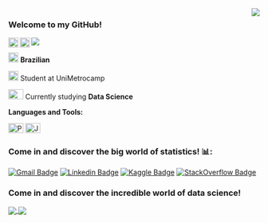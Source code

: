 
<!-- API Github Stats --> 
<img align='right' src="https://github-readme-stats.vercel.app/api?username=LucasKiraly&show_icons=true&theme=midnight-purple">

### Welcome to my GitHub!

<!--Badge Overiew-->
<img src="https://img.shields.io/static/v1?label=Overview&message=LucasKiraly&color=9745f5&style=for-the-badge&logo=GitHub">

<a href="https://www.kaggle.com/lucaskiraly00">
  <img align="left" alt="Kaggle" width="20px" src="https://simpleicons.org/icons/kaggle.svg" />
</a>
<a href="https://www.linkedin.com/in/lucas-kiralycs/">
  <img align="left" alt="Linkedin" width="20px" src="https://simpleicons.org/icons/linkedin.svg" />
</a>


<p>

<img src="https://www.flaticon.com/svg/static/icons/svg/197/197386.svg" alt="Brazil" width="20" height="20">  **Brazilian**

<img src="https://www.flaticon.com/svg/static/icons/svg/3173/3173819.svg" alt="University" width="20" height="20">  Student at UniMetrocamp

<img src="https://www.flaticon.com/svg/static/icons/svg/3281/3281284.svg" alt="Monitor" width="30" height="20">  Currently studying **Data Science**

**Languages and Tools:**

<img src="https://simpleicons.org/icons/python.svg" alt="Python" width="30" height="20"> <img src="https://simpleicons.org/icons/jupyter.svg" alt="Jupyter" width="30" height="20">
</p>

### Come in and discover the big world of statistics! :bar_chart::

[![Gmail Badge](https://img.shields.io/badge/-Email-black?style=flat-square&logo=Gmail&logoColor=9745f5&link=mailto:lucas.kiralycs@gmail.com)](mailto:lucas.kiralycs@gmail.com)
[![Linkedin Badge](https://img.shields.io/badge/-LinkedIn-black?style=flat-square&logo=Linkedin&logoColor=9745f5&link=https://www.linkedin.com/in/lucas-kiralycs/)](https://www.linkedin.com/in/lucas-kiralycs/)
[![Kaggle Badge](https://img.shields.io/badge/-Kaggle-black?style=flat-square&logo=Kaggle&logoColor=9745f5&link=https://www.kaggle.com/lucaskiraly00)](https://www.kaggle.com/lucaskiraly00)
[![StackOverflow Badge](https://img.shields.io/badge/-StackOverflow-black?style=flat-square&logo=StackOverflow&logoColor=9745f5&link=https://stackoverflow.com/users/12475539/lucaskiraly?tab=profile)](https://stackoverflow.com/users/12475539/lucaskiraly?tab=profile)

### Come in and discover the incredible world of data science!

<a href="https://github.com/LucasKiraly/DataScience-EN">

  <img align="center" src="https://github-readme-stats.vercel.app/api/pin/?username=LucasKiraly&repo=DataScience-EN&theme=midnight-purple"/>

</a>

<a href="https://github.com/LucasKiraly/DataScience-PTBR">

  <img align="center" src="https://github-readme-stats.vercel.app/api/pin/?username=LucasKiraly&repo=DataScience-PTBR&theme=midnight-purple"/>

</a>